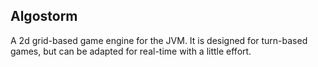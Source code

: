 ## Algostorm
A 2d grid-based game engine for the JVM. It is designed for turn-based games, but can be adapted for
real-time with a little effort.
